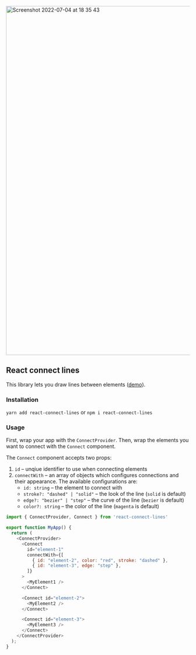 <img width="955" alt="Screenshot 2022-07-04 at 18 35 43" src="https://user-images.githubusercontent.com/15094168/177193245-df61cce5-c07e-443b-bd10-aa746ac19322.png">


## React connect lines
This library lets you draw lines between elements ([demo](https://react-connect-lines.vercel.app)).

### Installation

`yarn add react-connect-lines` or `npm i react-connect-lines`

### Usage
First, wrap your app with the `ConnectProvider`. Then, wrap the elements you want to connect with the `Connect` component. 

The `Connect` component accepts two props:
1. `id` – unqiue identifier to use when connecting elements
2. `connectWith` – an array of objects which configures connections and their appearance. The available configurations are:
    - `id: string` – the element to connect with
    - `stroke?: "dashed" | "solid"` – the look of the line (`solid` is default)
    - `edge?: "bezier" | "step"` – the curve of the line (`bezier` is default)
    - `color?: string` – the color of the line (`magenta` is default)


```js
import { ConnectProvider, Connect } from 'react-connect-lines'

export function MyApp() {
  return (
    <ConnectProvider>
      <Connect
        id="element-1"
        connectWith={[
          { id: "element-2", color: "red", stroke: "dashed" },
          { id: "element-3", edge: "step" },
        ]}
      >
        <MyElement1 />
      </Connect>

      <Connect id="element-2">
        <MyElement2 />
      </Connect>

      <Connect id="element-3">
        <MyElement3 />
      </Connect>
    </ConnectProvider>
  );
}
```
